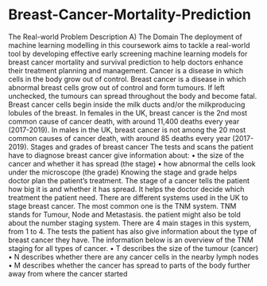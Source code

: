 # Breast-Cancer-Mortality-Prediction

The Real-world Problem Description
A) The Domain
The deployment of machine learning modelling in this coursework aims to tackle a real-world tool by
developing effective early screening machine learning models for breast cancer mortality and survival
prediction to help doctors enhance their treatment planning and management.
Cancer is a disease in which cells in the body grow out of control. Breast cancer is a disease in which
abnormal breast cells grow out of control and form tumours. If left unchecked, the tumours can spread
throughout the body and become fatal. Breast cancer cells begin inside the milk ducts and/or the milkproducing lobules of the breast.
In females in the UK, breast cancer is the 2nd most common cause of cancer death, with around 11,400
deaths every year (2017-2019). In males in the UK, breast cancer is not among the 20 most common causes
of cancer death, with around 85 deaths every year (2017-2019).
Stages and grades of breast cancer
The tests and scans the patient have to diagnose breast cancer give information about:
• the size of the cancer and whether it has spread (the stage)
• how abnormal the cells look under the microscope (the grade)
Knowing the stage and grade helps doctor plan the patient’s treatment. The stage of a cancer tells the patient
how big it is and whether it has spread. It helps the doctor decide which treatment the patient need.
There are different systems used in the UK to stage breast cancer. The most common one is the TNM
system. TNM stands for Tumour, Node and Metastasis. the patient might also be told about the number
staging system. There are 4 main stages in this system, from 1 to 4.
The tests the patient has also give information about the type of breast cancer they have.
The information below is an overview of the TNM staging for all types of cancer.
• T describes the size of the tumour (cancer)
• N describes whether there are any cancer cells in the nearby lymph nodes
• M describes whether the cancer has spread to parts of the body further away from where the cancer started
